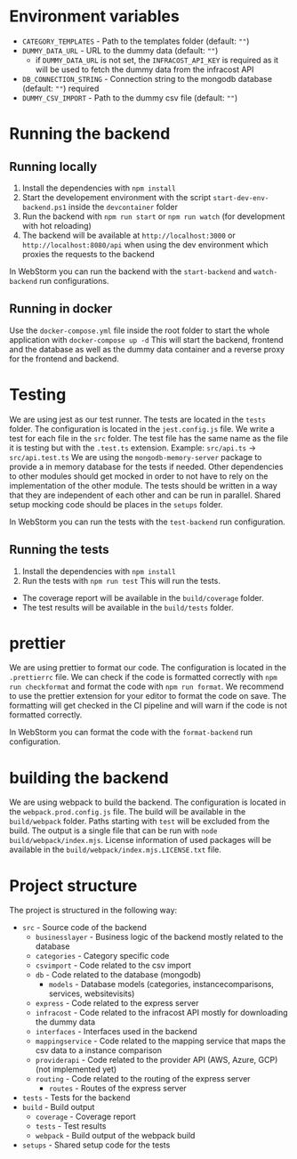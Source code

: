 # Environment variables

- `CATEGORY_TEMPLATES` - Path to the templates folder (default: `""`)
- `DUMMY_DATA_URL` - URL to the dummy data (default: `""`)
    - if `DUMMY_DATA_URL` is not set, the `INFRACOST_API_KEY` is required as it will be used to fetch the dummy data
      from the infracost API
- `DB_CONNECTION_STRING` - Connection string to the mongodb database (default: `""`) required
- `DUMMY_CSV_IMPORT` - Path to the dummy csv file (default: `""`)

# Running the backend

## Running locally

1. Install the dependencies with `npm install`
2. Start the developement environment with the script `start-dev-env-backend.ps1` inside the `devcontainer` folder
3. Run the backend with `npm run start` or `npm run watch` (for development with hot reloading)
4. The backend will be available at `http://localhost:3000` or `http://localhost:8080/api` when using the dev
   environment which proxies the requests to the backend

In WebStorm you can run the backend with the `start-backend` and `watch-backend` run configurations.

## Running in docker

Use the `docker-compose.yml` file inside the root folder to start the whole application with `docker-compose up -d`
This will start the backend, frontend and the database as well as the dummy data container and a reverse proxy for the
frontend and backend.

# Testing

We are using jest as our test runner. The tests are located in the `tests` folder.
The configuration is located in the `jest.config.js` file.
We write a test for each file in the `src` folder. The test file has the same name as the file it is testing but with
the `.test.ts` extension.
Example: `src/api.ts` -> `src/api.test.ts`
We are using the `mongodb-memory-server` package to provide a in memory database for the tests if needed.
Other dependencies to other modules should get mocked in order to not have to rely on the implementation of the other
module.
The tests should be written in a way that they are independent of each other and can be run in parallel.
Shared setup mocking code should be places in the `setups` folder.

In WebStorm you can run the tests with the `test-backend` run configuration.

## Running the tests

1. Install the dependencies with `npm install`
2. Run the tests with `npm run test` This will run the tests.
  - The coverage report will be available in the `build/coverage` folder.
  - The test results will be available in the `build/tests` folder.

# prettier

We are using prettier to format our code. The configuration is located in the `.prettierrc` file.
We can check if the code is formatted correctly with `npm run checkformat` and format the code with `npm run format`.
We recommend to use the prettier extension for your editor to format the code on save.
The formatting will get checked in the CI pipeline and will warn if the code is not formatted correctly.

In WebStorm you can format the code with the `format-backend` run configuration.

# building the backend

We are using webpack to build the backend. The configuration is located in the `webpack.prod.config.js` file.
The build will be available in the `build/webpack` folder.
Paths starting with `test` will be excluded from the build.
The output is a single file that can be run with `node build/webpack/index.mjs`.
License information of used packages will be available in the `build/webpack/index.mjs.LICENSE.txt` file.

# Project structure

The project is structured in the following way:

- `src` - Source code of the backend
  - `businesslayer` - Business logic of the backend mostly related to the database
  - `categories` - Category specific code
  - `csvimport` - Code related to the csv import
  - `db` - Code related to the database (mongodb)
    - `models` - Database models (categories, instancecomparisons, services, websitevisits)
  - `express` - Code related to the express server
  - `infracost` - Code related to the infracost API mostly for downloading the dummy data
  - `interfaces` - Interfaces used in the backend
  - `mappingservice` - Code related to the mapping service that maps the csv data to a instance comparison
  - `providerapi` - Code related to the provider API (AWS, Azure, GCP) (not implemented yet)
  - `routing` - Code related to the routing of the express server
    - `routes` - Routes of the express server
- `tests` - Tests for the backend
- `build` - Build output
  - `coverage` - Coverage report
  - `tests` - Test results
  - `webpack` - Build output of the webpack build
- `setups` - Shared setup code for the tests
